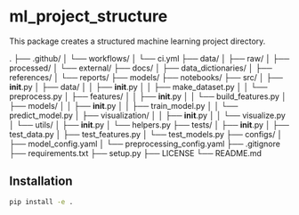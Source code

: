 # ml_project_structure

This package creates a structured machine learning project directory.

.
├── .github/
│   └── workflows/
│       └── ci.yml
├── data/
│   ├── raw/
│   ├── processed/
│   └── external/
├── docs/
│   ├── data_dictionaries/
│   ├── references/
│   └── reports/
├── models/
├── notebooks/
├── src/
│   ├── __init__.py
│   ├── data/
│   │   ├── __init__.py
│   │   ├── make_dataset.py
│   │   └── preprocess.py
│   ├── features/
│   │   ├── __init__.py
│   │   └── build_features.py
│   ├── models/
│   │   ├── __init__.py
│   │   ├── train_model.py
│   │   └── predict_model.py
│   ├── visualization/
│   │   ├── __init__.py
│   │   └── visualize.py
│   └── utils/
│       ├── __init__.py
│       └── helpers.py
├── tests/
│   ├── __init__.py
│   ├── test_data.py
│   ├── test_features.py
│   └── test_models.py
├── configs/
│   ├── model_config.yaml
│   └── preprocessing_config.yaml
├── .gitignore
├── requirements.txt
├── setup.py
├── LICENSE
└── README.md


## Installation

```sh
pip install -e .

